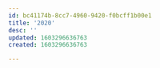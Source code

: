 ```yaml
---
id: bc41174b-8cc7-4960-9420-f0bcff1b00e1
title: '2020'
desc: ''
updated: 1603296636763
created: 1603296636763

---
```


